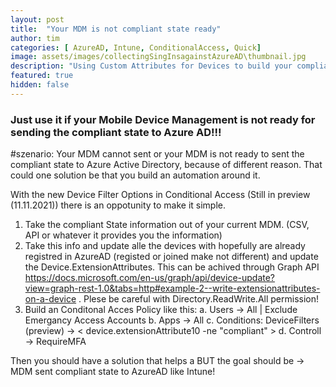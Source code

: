 ```yaml
---
layout: post
title:  "Your MDM is not compliant state ready"
author: tim
categories: [ AzureAD, Intune, ConditionalAccess, Quick]
image: assets/images/collectingSingInsagainstAzureAD\thumbnail.jpg
description: "Using Custom Attributes for Devices to build your compliant State if your MDM is not ready"
featured: true
hidden: false
---
```


### Just use it if your Mobile Device Management is not ready for sending the compliant state to Azure AD!!!


#szenario: 
Your MDM cannot sent or your MDM is not ready to sent the compliant state to Azure Active Directory, because of different reason. 
That could one solution be that you build an automation around it. 

With the new Device Filter Options in Conditional Access (Still in preview (11.11.2021)) there is an oppotunity to make it simple. 

1. Take the compliant State information out of your current MDM. (CSV, API or whatever it provides you the information)
2. Take this info and update alle the devices with hopefully are already registred in AzureAD (registed or joined make not different) and update the Device.ExtensionAttributes. This can be achived through Graph API https://docs.microsoft.com/en-us/graph/api/device-update?view=graph-rest-1.0&tabs=http#example-2--write-extensionattributes-on-a-device . Plese be careful with Directory.ReadWrite.All permission! 
3. Build an Conditonal Acces Policy like this: 
a. Users -> All | Exclude Emergancy Access Accounts
b. Apps -> All 
c. Conditions: DeviceFilters (preview) -> < device.extensionAttribute10 -ne "compliant" >
d. Controll -> RequireMFA

Then you should have a solution that helps a BUT the goal should be -> MDM sent compliant state to AzureAD like Intune! 
